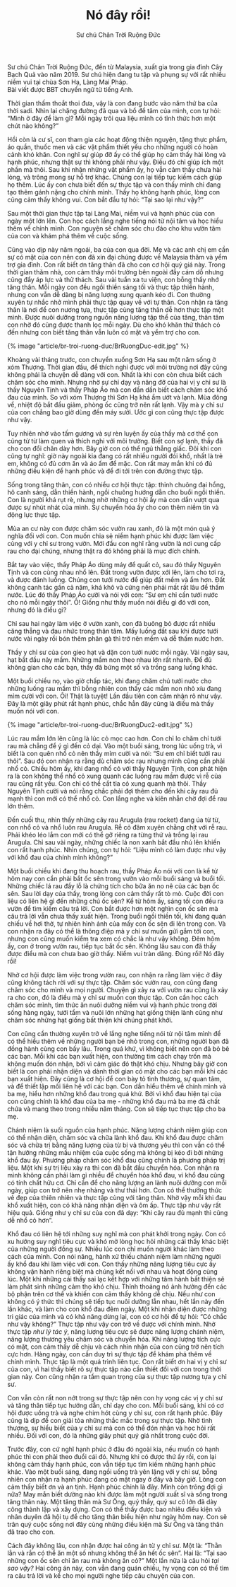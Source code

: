 ﻿---
title: Nó đây rồi!
author: Sư chú Chân Trời Ruộng Đức
---

<p class="editors-preface">Sư chú Chân Trời Ruộng Đức, đến từ Malaysia, xuất gia trong gia đình Cây Bạch Quả vào năm 2019. Sư chú hiện đang tu tập và phụng sự với rất nhiều niềm vui tại chùa Sơn Hạ, Làng Mai Pháp.<br/>
Bài viết được BBT chuyển ngữ từ tiếng Anh.</p>

Thời gian thấm thoắt thoi đưa, vậy là con đang bước vào năm thứ ba của thời sadi. Nhìn lại chặng đường đã qua và bồ đề tâm của mình, con tự hỏi: “Mình ở đây để làm gì? Mỗi ngày trôi qua liệu mình có tỉnh thức hơn một chút nào không?”

Hồi còn là cư sĩ, con tham gia các hoạt động thiện nguyện, tặng thực phẩm, áo quần, thuốc men và các vật phẩm thiết yếu cho những người có hoàn cảnh khó khăn. Con nghĩ sự giúp đỡ ấy có thể giúp họ cảm thấy hài lòng và hạnh phúc, nhưng thật sự thì không phải như vậy. Điều đó chỉ giúp ích một phần mà thôi. Sau khi nhận những vật phẩm ấy, họ vẫn cảm thấy chưa hài lòng, và trông mong sự hỗ trợ khác. Chúng con lại tiếp tục kiếm cách giúp họ thêm. Lúc ấy con chưa biết đến sự thực tập và con thấy mình chỉ đang tạo thêm gánh nặng cho chính mình. Thấy họ không hạnh phúc, lòng con cũng cảm thấy không vui. Con bắt đầu tự hỏi: “Tại sao lại như vậy?”

Sau một thời gian thực tập tại Làng Mai, niềm vui và hạnh phúc của con ngày một lớn lên. Con học cách lắng nghe tiếng nói từ nội tâm và học hiểu thêm về chính mình. Con nguyện sẽ chăm sóc chu đáo cho khu vườn tâm của con và khám phá thêm về cuộc sống.

Cũng vào dịp này năm ngoái, ba của con qua đời. Mẹ và các anh chị em cần sự có mặt của con nên con đã xin đại chúng được về Malaysia thăm và yểm trợ gia đình. Con rất biết ơn tăng thân đã cho con cơ hội quý giá này. Trong thời gian thăm nhà, con cảm thấy môi trường bên ngoài đầy cám dỗ nhưng cũng đầy áp lực và thử thách. Sau vài tuần xa tu viện, con bỗng thấy nhớ tăng thân. Mỗi ngày con đều ngồi thiền sáng tối và thực tập thiền hành, nhưng con vẫn dễ dàng bị năng lượng xung quanh kéo đi. Con thường xuyên tự nhắc nhở mình phải thực tập quay về với tự thân. Con nhận ra tăng thân là nơi để con nương tựa, thực tập cùng tăng thân dễ hơn thực tập một mình. Được nuôi dưỡng trong nguồn năng lượng tập thể của tăng, thân tâm con nhờ đó cũng được thanh lọc mỗi ngày. Dù cho khó khăn thử thách có đến nhưng con biết tăng thân vẫn luôn có mặt và yểm trợ cho con.

{% image "article/br-troi-ruong-duc/BrRuongDuc-edit.jpg" %}

Khoảng vài tháng trước, con chuyển xuống Sơn Hạ sau một năm sống ở xóm Thượng. Thời gian đầu, để thích nghi được với môi trường nơi đây cũng không phải là chuyện dễ dàng với con. Nhất là khi con còn chưa biết cách chăm sóc cho mình. Nhưng nhờ sự chỉ dạy và nâng đỡ của hai vị y chỉ sư là thầy Nguyên Tịnh và thầy Pháp Áo mà con dần dần biết cách chăm sóc khổ đau của mình. So với xóm Thượng thì Sơn Hạ khá ẩm ướt và lạnh. Mùa đông về, nhiệt độ bắt đầu giảm, phòng ốc cũng trở nên rất lạnh. Vậy mà y chỉ sư của con chẳng bao giờ dùng đến máy sưởi. Ước gì con cũng thực tập được như vậy.

Tuy nhiên nhờ vào tấm gương và sự rèn luyện ấy của thầy mà cơ thể con cũng từ từ làm quen và thích nghi với môi trường. Biết con sợ lạnh, thầy đã cho con đổi chăn dày hơn. Bây giờ con có thể ngủ thẳng giấc. Đôi khi con cũng tự nghĩ: giờ này ngoài kia đang có rất nhiều người đói khổ, nhất là trẻ em, không có đủ cơm ăn và áo ấm để mặc. Con rất may mắn khi có đủ những điều kiện để hạnh phúc và để đi tới trên con đường thực tập.

Sống trong tăng thân, con có nhiều cơ hội thực tập: thỉnh chuông đại hồng, hô canh sáng, dẫn thiền hành, ngồi chuông hướng dẫn cho buổi ngồi thiền. Con là người khá rụt rè, nhưng nhờ những cơ hội ấy mà con dần vượt qua được sự nhút nhát của mình. Sự chuyển hóa ấy cho con thêm niềm tin và động lực thực tập.

Mùa an cư này con được chăm sóc vườn rau xanh, đó là một món quà ý nghĩa đối với con. Con muốn chia sẻ niềm hạnh phúc khi được làm việc cùng với y chỉ sư trong vườn. Mới đầu con nghĩ rằng vườn là nơi cung cấp rau cho đại chúng, nhưng thật ra đó không phải là mục đích chính.

Bắt tay vào việc, thầy Pháp Áo dùng máy để quất cỏ, sau đó thầy Nguyên Tịnh và con cùng nhau nhổ lên. Đất trong vườn được xới lên, làm cho tơi ra, và được đánh luống. Chúng con tưới nước để giúp đất mềm và ẩm hơn. Đất không canh tác gần cả năm, khá khô và cứng nên phải mất rất lâu để thấm nước. Lúc đó thầy Pháp Áo cười và nói với con: “Sư em chỉ cần tưới nước cho nó mỗi ngày thôi”. Ồ! Giống như thầy muốn nói điều gì đó với con, nhưng đó là điều gì?

Chỉ sau hai ngày làm việc ở vườn xanh, con đã buông bỏ được rất nhiều căng thẳng và đau nhức trong thân tâm. Mấy luống đất sau khi được tưới nước vài ngày rồi bón thêm phân gà thì trở nên mềm và dễ thấm nước hơn.

Thầy y chỉ sư của con gieo hạt và dặn con tưới nước mỗi ngày. Vài ngày sau, hạt bắt đầu nảy mầm. Những mầm non theo nhau lớn rất nhanh. Để đủ không gian cho các bạn, thầy đã bứng một số và trồng sang luống khác.

Một buổi chiều nọ, vào giờ chấp tác, khi đang chăm chú tưới nước cho những luống rau mầm thì bỗng nhiên con thấy các mầm non nhỏ xíu đang mỉm cười với con. Ôi! Thật là tuyệt! Lần đầu tiên con cảm nhận rõ như vậy. Đây là một giây phút rất hạnh phúc, chắc hẳn đây cũng là điều mà thầy muốn nói với con.

{% image "article/br-troi-ruong-duc/BrRuongDuc2-edit.jpg" %}

Lúc rau mầm lớn lên cũng là lúc cỏ mọc cao hơn. Con chỉ lo chăm chỉ tưới rau mà chẳng để ý gì đến cỏ dại. Vào một buổi sáng, trong lúc uống trà, vì biết là con quên nhổ cỏ nên thầy mỉm cười và nói: “Sư em chỉ biết tưới rau thôi”. Sau đó con nhận ra rằng dù chăm sóc rau nhưng mình cũng cần phải nhổ cỏ. Chiều hôm ấy, khi đang nhổ cỏ với thầy Nguyên Tịnh, con phát hiện ra là con không thể nhổ cỏ xung quanh các luống rau mầm được vì rễ của rau cũng rất yếu. Con chỉ có thể cắt tỉa cỏ xung quanh mà thôi. Thầy Nguyên Tịnh cười và nói rằng chắc phải đợi thêm cho đến khi cây rau đủ mạnh thì con mới có thể nhổ cỏ. Con lắng nghe và kiên nhẫn chờ đợi để rau lớn thêm.

Đến cuối thu, nhìn thấy những cây rau Arugula (rau rocket) đang úa từ từ, con nhổ cỏ và nhổ luôn rau Arugula. Rễ cỏ đâm xuyên chằng chịt với rễ rau. Phải khéo léo lắm con mới có thể gỡ riêng ra từng thứ và trồng lại rau Arugula. Chỉ sau vài ngày, những chiếc lá non xanh bắt đầu nhú lên khiến con rất hạnh phúc. Nhìn chúng, con tự hỏi: “Liệu mình có làm được như vậy với khổ đau của chính mình không?”

Một buổi chiều khi đang thu hoạch rau, thầy Pháp Áo nói với con là kể từ hôm nay con cần phải bắt ốc sên trong vườn vào mỗi buổi sáng và buổi tối. Những chiếc lá rau đầy lỗ là chứng tích cho bữa ăn no nê của các bạn ốc sên. Sau lời dạy của thầy, trong lòng con cảm thấy rất tò mò. Cuộc đời con liệu có liên hệ gì đến những chú ốc sên? Kể từ hôm ấy, sáng tối con đều ra vườn để tìm kiếm câu trả lời. Con bắt được hơn một nghìn con ốc sên mà câu trả lời vẫn chưa thấy xuất hiện. Trong buổi ngồi thiền tối, khi đang quán chiếu về hơi thở, tự nhiên hình ảnh của mấy con ốc sên đi lên trong con. Và con nhận ra đây có thể là thông điệp mà y chỉ sư muốn gửi gắm tới con, nhưng con cũng muốn kiểm tra xem có chắc là như vậy không. Đêm hôm ấy, con ở trong vườn rau, tiếp tục bắt ốc sên. Không lâu sau con đã thấy được điều mà con chưa bao giờ thấy. Niềm vui tràn dâng. Đúng rồi! Nó đây rồi!

Nhờ cơ hội được làm việc trong vườn rau, con nhận ra rằng làm việc ở đây cũng không tách rời với sự thực tập. Chăm sóc vườn rau, con cũng đang chăm sóc cho mình và mọi người. Chuyện gì xảy ra với vườn rau cũng là xảy ra cho con, đó là điều mà y chỉ sư muốn con thực tập. Con cần học cách chăm sóc mình, tìm thức ăn nuôi dưỡng niềm vui và hạnh phúc trong đời sống hàng ngày, tưới tẩm và nuôi lớn những hạt giống thiện lành cũng như chăm sóc những hạt giống bất thiện khi chúng phát khởi. 

Con cũng cần thường xuyên trở về lắng nghe tiếng nói từ nội tâm mình để có thể hiểu thêm về những người bạn bé nhỏ trong con, những người bạn đã đồng hành cùng con bấy lâu. Trong quá khứ, vì không biết nên con đã bỏ bê các bạn. Mỗi khi các bạn xuất hiện, con thường tìm cách chạy trốn mà không muốn đón nhận, bởi vì cảm giác đó thật khó chịu. Nhưng bây giờ con biết là con phải nhận diện và dành thời gian có mặt cho các bạn mỗi khi các bạn xuất hiện. Đây cũng là cơ hội để con bày tỏ tình thương, sự quan tâm, và để thiết lập mối liên hệ với các bạn. Con dần hiểu thêm về chính mình và ba mẹ, hiểu hơn những khổ đau trong quá khứ. Bởi vì khổ đau hiện tại của con cũng chính là khổ đau của ba mẹ - những khổ đau mà ba mẹ đã chất chứa và mang theo trong nhiều năm tháng. Con sẽ tiếp tục thực tập cho ba mẹ.

Chánh niệm là suối nguồn của hạnh phúc. Năng lượng chánh niệm giúp con có thể nhận diện, chăm sóc và chữa lành khổ đau. Khi khổ đau được chăm sóc và chữa trị bằng năng lượng của từ bi và thương yêu thì con vẫn có thể tận hưởng những mầu nhiệm của cuộc sống mà không bị kéo đi bởi những khổ đau ấy. Phương pháp chăm sóc khổ đau cũng chính là phương pháp trị liệu. Một khi sự trị liệu xảy ra thì con đã bắt đầu chuyển hóa. Con nhận ra mình không cần phải làm gì nhiều để chuyển hóa khổ đau, vì khổ đau cũng có tính chất hữu cơ. Chỉ cần để cho năng lượng an lành nuôi dưỡng con mỗi ngày, giúp con trở nên nhẹ nhàng và thư thái hơn. Con có thể thưởng thức vẻ đẹp của thiên nhiên và thực tập cùng với tăng thân. Nhờ vậy mỗi khi đau khổ xuất hiện, con có khả năng nhận diện và ôm ấp. Thực tập như vậy rất hiệu quả. Giống như y chỉ sư của con đã dạy: “Khi cây rau đủ mạnh thì cũng dễ nhổ cỏ hơn”. 

Khổ đau có liên hệ tới những suy nghĩ mà con phát khởi trong ngày. Con có xu hướng suy nghĩ tiêu cực và khó mở lòng học hỏi những cái thấy khác biệt của những người đồng sự. Nhiều lúc con chỉ muốn người khác làm theo cách của mình. Con nói năng, hành xử thiếu chánh niệm làm những người ấy khổ đau khi làm việc với con. Con thấy những năng lượng tiêu cực ấy không vận hành riêng biệt mà chúng kết nối với nhau và hoạt động cùng lúc. Một khi những cái thấy sai lạc kết hợp với những tâm hành bất thiện sẽ làm phát sinh những cảm thọ khó chịu. Thỉnh thoảng nó ảnh hưởng đến các bộ phận trên cơ thể và khiến con cảm thấy không dễ chịu. Nếu như con không có ý thức thì chúng sẽ tiếp tục nuôi dưỡng lẫn nhau, hết lần này đến lần khác, và làm cho con khổ đau đêm ngày. Một khi nhận diện được những tri giác của mình và có khả năng dừng lại, con có cơ hội để tự hỏi: “Có chắc như vậy không?” Thực tập như vậy con trở về được với chính mình. Nhờ thực tập *như lý tác ý*, năng lượng tiêu cực sẽ được năng lượng chánh niệm, năng lượng thương yêu chăm sóc và chuyển hóa. Khi năng lượng tích cực có mặt, con cảm thấy dễ chịu và cách nhìn nhận của con cũng trở nên tích cực hơn. Hàng ngày, con cần duy trì sự thực tập để khám phá thêm về chính mình. Thực tập là một quá trình liên tục. Con rất biết ơn hai vị y chỉ sư của con, vì hai thầy biết rõ sự thực tập nào cần thiết đối với con trong thời gian này. Con cũng nhận ra tầm quan trọng của sự thực tập nương tựa y chỉ sư.

Con vẫn còn rất non nớt trong sự thực tập nên con hy vọng các vị y chỉ sư và tăng thân tiếp tục hướng dẫn, chỉ dạy cho con. Mỗi buổi sáng, khi có cơ hội được uống trà và nghe chim hót cùng y chỉ sư, con rất hạnh phúc. Đây cũng là dịp để con giải tỏa những thắc mắc trong sự thực tập. Nhờ tình thương, sự hiểu biết của y chỉ sư mà con có thể đón nhận và học hỏi rất nhiều. Đối với con, đó là những giây phút quý giá nhất trong cuộc đời.

Trước đây, con cứ nghĩ hạnh phúc ở đâu đó ngoài kia, nếu muốn có hạnh phúc thì con phải theo đuổi cái đó. Nhưng khi có được thứ ấy rồi, con lại không cảm thấy hạnh phúc, con vẫn tiếp tục tìm kiếm những hạnh phúc khác. Vào một buổi sáng, đang ngồi uống trà yên lặng với y chỉ sư, bỗng nhiên con nhận ra hạnh phúc đang có mặt ngay ở đây và bây giờ. Lòng con cảm thấy biết ơn và an tịnh. Hạnh phúc chính là đây. Mình còn trông đợi gì nữa? May mắn biết dường nào khi được làm một người xuất sĩ và sống trong tăng thân này. Một tăng thân mà Sư Ông, quý thầy, quý sư cô lớn đã dày công thành lập và xây dựng. Con có thể thấy được bao nhiêu điều kiện và nhân duyên đã hội tụ để cho tăng thân biểu hiện như ngày hôm nay. Con sẽ trân quý cuộc sống nơi đây cùng những điều kiện mà Sư Ông và tăng thân đã trao cho con.

Cách đây không lâu, con nhận được hai công án từ y chỉ sư. Một là: “Thằn lằn và rắn có thể ăn một số nhưng không thể ăn hết ốc sên”. Hai là: “Tại sao những con ốc sên chỉ ăn rau mà không ăn cỏ?” Một lần nữa là câu hỏi *tại sao vậy?* Hai công án này, con vẫn đang quán chiếu, hy vọng con có thể tìm ra câu trả lời và kể cho mọi người nghe tiếp câu chuyện của con.

